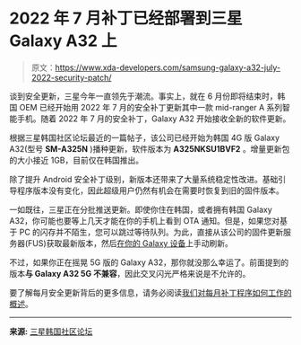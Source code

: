 # 2022 年 7 月补丁已经部署到三星 Galaxy A32 上

> 原文：<https://www.xda-developers.com/samsung-galaxy-a32-july-2022-security-patch/>

谈到安全更新，三星今年一直领先于潮流。事实上，就在 6 月份即将结束时，韩国 OEM 已经开始用 2022 年 7 月的安全补丁更新其中一款 mid-ranger A 系列智能手机。随着 2022 年 7 月的安全补丁，Galaxy A32 开始接收全新的软件更新。

根据三星韩国社区论坛最近的一篇帖子，该公司已经开始为韩国 4G 版 Galaxy A32(型号 **SM-A325N** )播种更新，软件版本为 **A325NKSU1BVF2** 。增量更新包的大小接近 1GB，目前仅在韩国推出。

除了提升 Android 安全补丁级别，新版本还带来了大量系统稳定性改进。基础引导程序版本没有变化，因此超级用户仍然有机会在需要时恢复到旧的固件版本。

一如既往，三星正在分批推送更新。即使你住在韩国，或者拥有韩国 Galaxy A32，你可能也要等上几天才能在你的手机上看到 OTA 通知。但是，如果您对基于 PC 的闪存并不陌生，您可以跳过等待队列。为此，直接从该公司的固件更新服务器(FUS)获取最新版本，然后[在你的 Galaxy 设备](https://www.xda-developers.com/how-to-update-samsung-galaxy-smartphone/)上手动刷新。

不过，如果你正在摇晃 5G 版的 Galaxy A32，那你就没那么幸运了。前面提到的版本**与 Galaxy A32 5G 不兼容**，因此交叉闪光严格来说是不允许的。

要了解每月安全更新背后的更多信息，请务必阅读[我们对每月补丁程序如何工作的概述](https://www.xda-developers.com/how-android-security-patch-updates-work/)。

* * *

**来源:** [三星韩国社区论坛](https://r1.community.samsung.com/t5/%EA%B0%A4%EB%9F%AD%EC%8B%9C-a/a32-%EC%86%8C%ED%94%84%ED%8A%B8%EC%9B%A8%EC%96%B4-%EC%97%85%EB%8D%B0%EC%9D%B4%ED%8A%B8-%ED%8F%AC%EC%B0%A9/td-p/17585745)